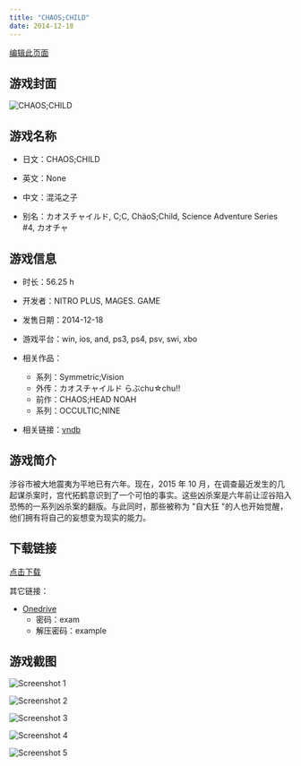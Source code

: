 ```yaml
---
title: "CHAOS;CHILD"
date: 2014-12-18
---
```

[编辑此页面](https://github.com/ACG-3/ADV3-source/blob/main/source/_posts/CHAOS%3BCHILD.md)

## 游戏封面

![CHAOS;CHILD](https%3A//pan.timero.xyz/onedrive/img_lib_001/CHAOS%3BCHILD_cover.avif)


## 游戏名称

- 日文：CHAOS;CHILD
- 英文：None
- 中文：混沌之子

- 别名：カオスチャイルド, C;C, ChäoS;Child, Science Adventure Series #4, カオチャ


## 游戏信息

- 时长：56.25 h
- 开发者：NITRO PLUS, MAGES. GAME
- 发售日期：2014-12-18
- 游戏平台：win, ios, and, ps3, ps4, psv, swi, xbo
- 相关作品：
   - 系列：Symmetric;Vision
   - 外传：カオスチャイルド らぶchu☆chu!!
   - 前作：CHAOS;HEAD NOAH
   - 系列：OCCULTIC;NINE

- 相关链接：[vndb](https://vndb.org/v14018)


## 游戏简介

涉谷市被大地震夷为平地已有六年。现在，2015 年 10 月，在调查最近发生的几起谋杀案时，宫代拓鹤意识到了一个可怕的事实。这些凶杀案是六年前让涩谷陷入恐怖的一系列凶杀案的翻版。与此同时，那些被称为 "自大狂 "的人也开始觉醒，他们拥有将自己的妄想变为现实的能力。




## 下载链接

[点击下载](https://pan.timero.xyz/onedrive/adv_lib_001/CHAOS%3BCHILD)

其它链接：
- [Onedrive](https://www.example.com)
    - 密码：exam
    - 解压密码：example


## 游戏截图


![Screenshot 1](https%3A//pan.timero.xyz/onedrive/img_lib_001/CHAOS%3BCHILD_Screenshot_1.avif)

![Screenshot 2](https%3A//pan.timero.xyz/onedrive/img_lib_001/CHAOS%3BCHILD_Screenshot_2.avif)

![Screenshot 3](https%3A//pan.timero.xyz/onedrive/img_lib_001/CHAOS%3BCHILD_Screenshot_3.avif)

![Screenshot 4](https%3A//pan.timero.xyz/onedrive/img_lib_001/CHAOS%3BCHILD_Screenshot_4.avif)

![Screenshot 5](https%3A//pan.timero.xyz/onedrive/img_lib_001/CHAOS%3BCHILD_Screenshot_5.avif)

